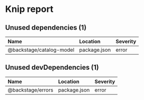 # Knip report

## Unused dependencies (1)

| Name                     | Location     | Severity |
| :----------------------- | :----------- | :------- |
| @backstage/catalog-model | package.json | error    |

## Unused devDependencies (1)

| Name              | Location     | Severity |
| :---------------- | :----------- | :------- |
| @backstage/errors | package.json | error    |

